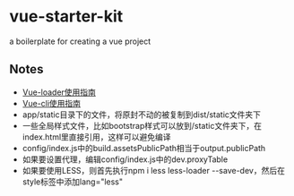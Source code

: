 # vue-starter-kit
a boilerplate for creating a vue project

## Notes

* [Vue-loader使用指南](http://vue-loader.vuejs.org/en/)
* [Vue-cli使用指南](http://vuejs-templates.github.io/webpack/)
* app/static目录下的文件，将原封不动的被复制到dist/static文件夹下
* 一些全局样式文件，比如bootstrap样式可以放到/static文件夹下，在index.html里直接引用，这样可以避免编译
* config/index.js中的build.assetsPublicPath相当于output.publicPath
* 如果要设置代理，编辑config/index.js中的dev.proxyTable
* 如果要使用LESS，则首先执行npm i less less-loader --save-dev，然后在style标签中添加lang="less"
